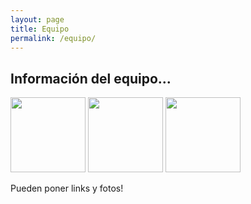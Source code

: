 ```yaml
---
layout: page
title: Equipo
permalink: /equipo/
---
```


## Información del equipo...
<img src="/assets/Juanfra.jpg" width="120" height="120">
<img src=![Lucas](/assets/Lucas.jpg) width="120" height="120">
<img src="/assets/Lucas.jpg" width="120" height="120">

Pueden poner links y fotos!

